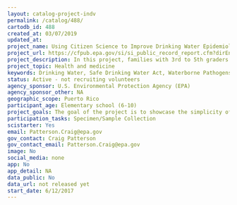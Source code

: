 ```yaml
---
layout: catalog-project-indv
permalink: /catalog/488/
cartodb_id: 488
created_at: 03/07/2019
updated_at: 
project_name: Using Citizen Science to Improve Drinking Water Epidemiology Studies in Puerto Rico
project_url: https://cfpub.epa.gov/si/si_public_record_report.cfm?dirEntryId=340734
project_description: In this project, families with 3rd to 5th graders will report incidences of gastrointestinal disease to science teachers to facilitate follow-up stool and saliva tests in impacted school districts. The innovative saliva tests use salivary antibodies as a non-invasive indicator of waterborne infections. The project will prepare instructions on how to report incidences of gastrointestinal illness that will be sent home with students at the start of the school year. The school districts in rural communities taking part in this citizen science project will collect health data when illnesses occur to maximize the effectiveness and improve the results of the epidemiology study. The incidence of illness will then be linked to specific community water systems using SDWA sample results and violations.
project_topic: Health and medicine
keywords: Drinking Water, Safe Drinking Water Act, Waterborne Pathogens
status: Active - not recruiting volunteers
agency_sponsor: U.S. Environmental Protection Agency (EPA)
agency_sponsor_other: NA
geographic_scope: Puerto Rico
participant_age: Elementary school (6-10)
project_goals: The goal of the project is to showcase the simplicity of an innovative saliva test and improve the way epidemiology studies are designed using citizen science.  This project is important because it inspires citizens (non-experts) to actively participate in targeted studies to improve their health and understanding of water treatment.  A secondary benefit will be the educational aspect for students.  School science teachers will encourage students to participate, promote the scientific method behind this epidemiology study and provide information on waterborne illness, human health and personal hygiene.
participation_tasks: Specimen/Sample Collection
scistarter: Yes
email: Patterson.Craig@epa.gov
gov_contact: Craig Patterson
gov_contact_email: Patterson.Craig@epa.gov
image: No
social_media: none
app: No
app_detail: NA
data_public: No
data_url: not released yet
start_date: 6/12/2017
---
```

